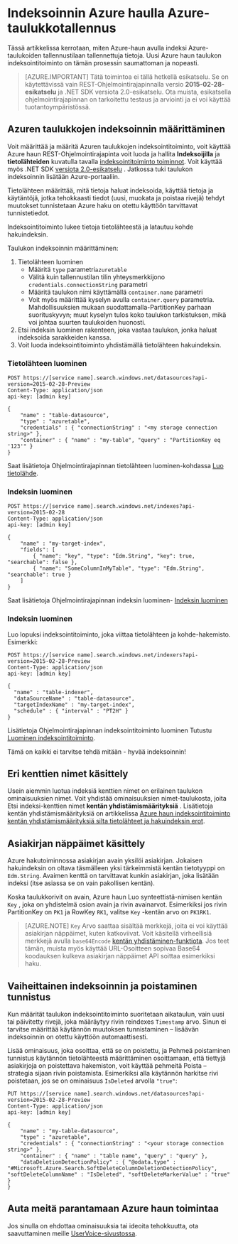 <properties
pageTitle="Indeksoinnin Azure haulla Azure-taulukkotallennus"
description="Opettele indeksoida Azure haulla Azure taulukoihin tallennetut tiedot"
services="search"
documentationCenter=""
authors="chaosrealm"
manager="pablocas"
editor="" />

<tags
ms.service="search"
ms.devlang="rest-api"
ms.workload="search" ms.topic="article"  
ms.tgt_pltfrm="na"
ms.date="08/16/2016"
ms.author="eugenesh" />

# <a name="indexing-azure-table-storage-with-azure-search"></a>Indeksoinnin Azure haulla Azure-taulukkotallennus

Tässä artikkelissa kerrotaan, miten Azure-haun avulla indeksi Azure-taulukoiden tallennustilaan tallennettuja tietoja. Uusi Azure haun taulukon indeksointitoiminto on tämän prosessin saumattoman ja nopeasti. 

> [AZURE.IMPORTANT] Tätä toimintoa ei tällä hetkellä esikatselu. Se on käytettävissä vain REST-Ohjelmointirajapinnalla versio **2015-02-28-esikatselu** ja .NET SDK versiota 2.0-esikatselu. Ota muista, esikatsella ohjelmointirajapinnan on tarkoitettu testaus ja arviointi ja ei voi käyttää tuotantoympäristössä.

## <a name="setting-up-azure-table-indexing"></a>Azuren taulukkojen indeksoinnin määrittäminen

Voit määrittää ja määritä Azuren taulukkojen indeksointitoiminto, voit käyttää Azure haun REST-Ohjelmointirajapinta voit luoda ja hallita **Indeksoijilla** ja **tietolähteiden** kuvatulla tavalla [indeksointitoiminto toiminnot](https://msdn.microsoft.com/library/azure/dn946891.aspx). Voit käyttää myös .NET SDK [versiota 2.0-esikatselu](https://msdn.microsoft.com/library/mt761536%28v=azure.103%29.aspx) . Jatkossa tuki taulukon indeksoinnin lisätään Azure-portaaliin.

Tietolähteen määrittää, mitä tietoja haluat indeksoida, käyttää tietoja ja käytäntöjä, jotka tehokkaasti tiedot (uusi, muokata ja poistaa rivejä) tehdyt muutokset tunnistetaan Azure haku on otettu käyttöön tarvittavat tunnistetiedot.

Indeksointitoiminto lukee tietoja tietolähteestä ja latautuu kohde hakuindeksin.

Taulukon indeksoinnin määrittäminen:

1. Tietolähteen luominen
    - Määritä `type` parametri`azuretable`
    - Välitä kuin tallennustilan tilin yhteysmerkkijono `credentials.connectionString` parametri
    - Määritä taulukon nimi käyttämällä `container.name` parametri
    - Voit myös määrittää kyselyn avulla `container.query` parametria. Mahdollisuuksien mukaan suodattamalla-PartitionKey parhaan suorituskyvyn; muut kyselyn tulos koko taulukon tarkistuksen, mikä voi johtaa suurten taulukoiden huonosti.
2. Etsi indeksin luominen rakenteen, joka vastaa taulukon, jonka haluat indeksoida sarakkeiden kanssa. 
3. Voit luoda indeksointitoiminto yhdistämällä tietolähteen hakuindeksin.

### <a name="create-data-source"></a>Tietolähteen luominen

    POST https://[service name].search.windows.net/datasources?api-version=2015-02-28-Preview
    Content-Type: application/json
    api-key: [admin key]

    {
        "name" : "table-datasource",
        "type" : "azuretable",
        "credentials" : { "connectionString" : "<my storage connection string>" },
        "container" : { "name" : "my-table", "query" : "PartitionKey eq '123'" }
    }   

Saat lisätietoja Ohjelmointirajapinnan tietolähteen luominen-kohdassa [Luo tietolähde](search-api-indexers-2015-02-28-preview.md#create-data-source).

### <a name="create-index"></a>Indeksin luominen 

    POST https://[service name].search.windows.net/indexes?api-version=2015-02-28
    Content-Type: application/json
    api-key: [admin key]

    {
        "name" : "my-target-index",
        "fields": [
            { "name": "key", "type": "Edm.String", "key": true, "searchable": false },
            { "name": "SomeColumnInMyTable", "type": "Edm.String", "searchable": true }
        ]
    }

Saat lisätietoja Ohjelmointirajapinnan indeksin luominen- [Indeksin luominen](https://msdn.microsoft.com/library/dn798941.aspx)

### <a name="create-indexer"></a>Indeksin luominen 

Luo lopuksi indeksointitoiminto, joka viittaa tietolähteen ja kohde-hakemisto. Esimerkki:

    POST https://[service name].search.windows.net/indexers?api-version=2015-02-28-Preview
    Content-Type: application/json
    api-key: [admin key]

    {
      "name" : "table-indexer",
      "dataSourceName" : "table-datasource",
      "targetIndexName" : "my-target-index",
      "schedule" : { "interval" : "PT2H" }
    }

Lisätietoja Ohjelmointirajapinnan indeksointitoiminto luominen Tutustu [Luominen indeksointitoiminto](search-api-indexers-2015-02-28-preview.md#create-indexer).

Tämä on kaikki ei tarvitse tehdä mitään - hyvää indeksoinnin!

## <a name="dealing-with-different-field-names"></a>Eri kenttien nimet käsittely

Usein aiemmin luotua indeksiä kenttien nimet on erilainen taulukon ominaisuuksien nimet. Voit yhdistää ominaisuuksien nimet-taulukosta, joita Etsi indeksi-kenttien nimet **kentän yhdistämismäärityksiä** . Lisätietoja kentän yhdistämismäärityksiä on artikkelissa [Azure haun indeksointitoiminto kentän yhdistämismäärityksiä silta tietolähteet ja hakuindeksin erot](search-indexer-field-mappings.md).

## <a name="handling-document-keys"></a>Asiakirjan näppäimet käsittely

Azure hakutoiminnossa asiakirjan avain yksilöi asiakirjan. Jokaisen hakuindeksin on oltava täsmälleen yksi tärkeimmistä kentän tietotyyppi on `Edm.String`. Avaimen kenttä on tarvittavat kunkin asiakirjan, joka lisätään indeksi (itse asiassa se on vain pakollisen kentän).

Koska taulukkorivit on avain, Azure haun Luo synteettistä-nimisen kentän `Key` , joka on yhdistelmä osion avain ja rivin avainarvot. Esimerkiksi jos rivin PartitionKey on `PK1` ja RowKey `RK1`, valitse `Key` -kentän arvo on `PK1RK1`. 

> [AZURE.NOTE] `Key` Arvo saattaa sisältää merkkejä, joita ei voi käyttää asiakirjan näppäimet, kuten katkoviivat. Voit käsitellä virheellisiä merkkejä avulla `base64Encode` [kentän yhdistäminen-funktiota](search-indexer-field-mappings.md#base64EncodeFunction). Jos teet tämän, muista myös käyttää URL-Osoitteen sopivaa Base64 koodauksen kulkeva asiakirjan näppäimet API soittaa esimerkiksi haku.

## <a name="incremental-indexing-and-deletion-detection"></a>Vaiheittainen indeksoinnin ja poistaminen tunnistus
 
Kun määrität taulukon indeksointitoiminto suoritetaan aikataulun, vain uusi tai päivitetty rivejä, joka määräytyy rivin reindexes `Timestamp` arvo. Sinun ei tarvitse määrittää käytännön muutoksen tunnistaminen – lisäävän indeksoinnin on otettu käyttöön automaattisesti. 

Lisää ominaisuus, joka osoittaa, että se on poistettu, ja Pehmeä poistaminen tunnistus käytännön tietolähteestä määrittäminen osoittamaan, että tiettyjä asiakirjoja on poistettava hakemiston, voit käyttää pehmeitä Poista – strategia sijaan rivin poistamista. Esimerkiksi alla käytännön harkitse rivi poistetaan, jos se on ominaisuus `IsDeleted` arvolla `"true"`: 

    PUT https://[service name].search.windows.net/datasources?api-version=2015-02-28-Preview
    Content-Type: application/json
    api-key: [admin key]
    
    {
        "name" : "my-table-datasource",
        "type" : "azuretable",
        "credentials" : { "connectionString" : "<your storage connection string>" },
        "container" : { "name" : "table name", "query" : "query" },
        "dataDeletionDetectionPolicy" : { "@odata.type" : "#Microsoft.Azure.Search.SoftDeleteColumnDeletionDetectionPolicy", "softDeleteColumnName" : "IsDeleted", "softDeleteMarkerValue" : "true" }
    }   


## <a name="help-us-make-azure-search-better"></a>Auta meitä parantamaan Azure haun toimintaa

Jos sinulla on ehdottaa ominaisuuksia tai ideoita tehokkuutta, ota saavuttaminen meille [UserVoice-sivustossa](https://feedback.azure.com/forums/263029-azure-search/).